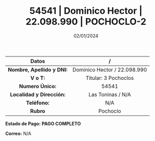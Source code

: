﻿---
title: 54541 | Dominico Hector | 22.098.990 | POCHOCLO-2
date: 02/01/2024
draft: false
tags: ['toninas', 'titular', 'pochoclo']
---

|          **Datos**          |  /  |
|:---------------------------:|:---:|
| **Nombre, Apellido y DNI:** | Dominico Hector / 22.098.990 |
|          **V o T:**         | Titular: 3 Pochoclos |
|      **Numero Único:**      | 54541 |
|  **Localidad y Dirección:** | Las Toninas / N/A |
|        **Teléfono:**        | N/A |
|          **Rubro**          | Pochoclo |

**Estado de Pago:** **PAGO COMPLETO**

**Correo:** N/A
